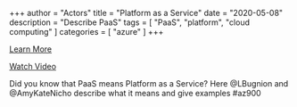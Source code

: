 +++
author = "Actors"
title = "Platform as a Service"
date = "2020-05-08"
description = "Describe PaaS"
tags = [
    "PaaS",
    "platform",
    "cloud computing"
]
categories = [
    "azure"
]
+++

[Learn More](https://docs.microsoft.com/learn/modules/principles-cloud-computing/5-types-of-cloud-services?WT.mc_id=snackable-social-cxa)

[Watch Video](https://twitter.com/i/status/1260087309820624897)

Did you know that PaaS means Platform as a Service? Here @LBugnion and @AmyKateNicho describe what it means and give examples #az900